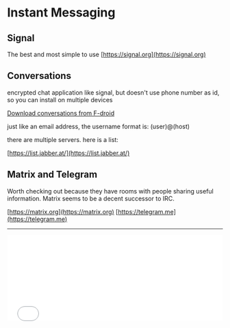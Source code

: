 # Instant Messaging

## Signal
The best and most simple to use [https://signal.org](https://signal.org)

## Conversations

encrypted chat application like signal, but doesn't use phone number as id,
so you can install on multiple devices

[Download conversations from F-droid](https://f-droid.org/en/packages/eu.siacs.conversations)

just like an email address, the username format is: (user)@(host) 

there are multiple servers. here is a list:

[https://list.jabber.at/](https://list.jabber.at/)

## Matrix and Telegram

Worth checking out because they have rooms with people sharing useful information.
Matrix seems to be a decent successor to IRC. 

[https://matrix.org](https://matrix.org)
[https://telegram.me](https://telegram.me)

------

<iframe scrolling="no" style="width:100%; height:200px; border:0px;" src="includes/footer.html"></iframe>


